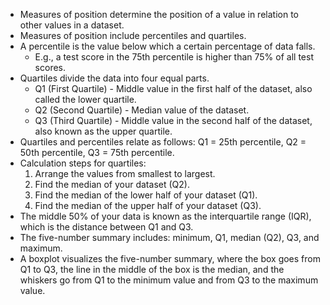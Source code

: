* Measures of position determine the position of a value in relation to other values in a dataset.
* Measures of position include percentiles and quartiles.
* A percentile is the value below which a certain percentage of data falls.
    * E.g., a test score in the 75th percentile is higher than 75% of all test scores.
* Quartiles divide the data into four equal parts.
    * Q1 (First Quartile) - Middle value in the first half of the dataset, also called the lower quartile.
    * Q2 (Second Quartile) - Median value of the dataset.
    * Q3 (Third Quartile) - Middle value in the second half of the dataset, also known as the upper quartile.
* Quartiles and percentiles relate as follows: Q1 = 25th percentile, Q2 = 50th percentile, Q3 = 75th percentile.
* Calculation steps for quartiles:
    1. Arrange the values from smallest to largest.
    2. Find the median of your dataset (Q2).
    3. Find the median of the lower half of your dataset (Q1).
    4. Find the median of the upper half of your dataset (Q3).
* The middle 50% of your data is known as the interquartile range (IQR), which is the distance between Q1 and Q3.
* The five-number summary includes: minimum, Q1, median (Q2), Q3, and maximum.
* A boxplot visualizes the five-number summary, where the box goes from Q1 to Q3, the line in the middle of the box is the median, and the whiskers go from Q1 to the minimum value and from Q3 to the maximum value.
